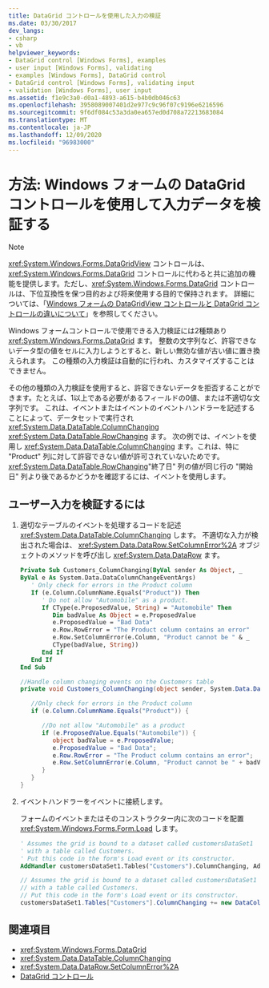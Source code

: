 ```yaml
---
title: DataGrid コントロールを使用した入力の検証
ms.date: 03/30/2017
dev_langs:
- csharp
- vb
helpviewer_keywords:
- DataGrid control [Windows Forms], examples
- user input [Windows Forms], validating
- examples [Windows Forms], DataGrid control
- DataGrid control [Windows Forms], validating input
- validation [Windows Forms], user input
ms.assetid: f1e9c3a0-d0a1-4893-a615-b4b0db046c63
ms.openlocfilehash: 3958089007401d2e977c9c96f07c9196e6216596
ms.sourcegitcommit: 9f6df084c53a3da0ea657ed0d708a72213683084
ms.translationtype: MT
ms.contentlocale: ja-JP
ms.lasthandoff: 12/09/2020
ms.locfileid: "96983000"
---
```

# <a name="how-to-validate-input-with-the-windows-forms-datagrid-control"></a>方法: Windows フォームの DataGrid コントロールを使用して入力データを検証する

> [!NOTE]
> <xref:System.Windows.Forms.DataGridView> コントロールは、<xref:System.Windows.Forms.DataGrid> コントロールに代わると共に追加の機能を提供します。ただし、<xref:System.Windows.Forms.DataGrid> コントロールは、下位互換性を保つ目的および将来使用する目的で保持されます。 詳細については、「[Windows フォームの DataGridView コントロールと DataGrid コントロールの違いについて](differences-between-the-windows-forms-datagridview-and-datagrid-controls.md)」を参照してください。

Windows フォームコントロールで使用できる入力検証には2種類あり <xref:System.Windows.Forms.DataGrid> ます。 整数の文字列など、許容できないデータ型の値をセルに入力しようとすると、新しい無効な値が古い値に置き換えられます。 この種類の入力検証は自動的に行われ、カスタマイズすることはできません。

その他の種類の入力検証を使用すると、許容できないデータを拒否することができます。たとえば、1以上である必要があるフィールドの0値、または不適切な文字列です。 これは、イベントまたはイベントのイベントハンドラーを記述することによって、データセットで実行され <xref:System.Data.DataTable.ColumnChanging> <xref:System.Data.DataTable.RowChanging> ます。 次の例では、イベントを使用し <xref:System.Data.DataTable.ColumnChanging> ます。これは、特に "Product" 列に対して許容できない値が許可されていないためです。 <xref:System.Data.DataTable.RowChanging>"終了日" 列の値が同じ行の "開始日" 列より後であるかどうかを確認するには、イベントを使用します。

## <a name="to-validate-user-input"></a>ユーザー入力を検証するには

1. 適切なテーブルのイベントを処理するコードを記述 <xref:System.Data.DataTable.ColumnChanging> します。 不適切な入力が検出された場合は、 <xref:System.Data.DataRow.SetColumnError%2A> オブジェクトのメソッドを呼び出し <xref:System.Data.DataRow> ます。

    ```vb
    Private Sub Customers_ColumnChanging(ByVal sender As Object, _
    ByVal e As System.Data.DataColumnChangeEventArgs)
       ' Only check for errors in the Product column
       If (e.Column.ColumnName.Equals("Product")) Then
          ' Do not allow "Automobile" as a product.
          If CType(e.ProposedValue, String) = "Automobile" Then
             Dim badValue As Object = e.ProposedValue
             e.ProposedValue = "Bad Data"
             e.Row.RowError = "The Product column contains an error"
             e.Row.SetColumnError(e.Column, "Product cannot be " & _
             CType(badValue, String))
          End If
       End If
    End Sub
    ```

    ```csharp
    //Handle column changing events on the Customers table
    private void Customers_ColumnChanging(object sender, System.Data.DataColumnChangeEventArgs e) {

       //Only check for errors in the Product column
       if (e.Column.ColumnName.Equals("Product")) {

          //Do not allow "Automobile" as a product
          if (e.ProposedValue.Equals("Automobile")) {
             object badValue = e.ProposedValue;
             e.ProposedValue = "Bad Data";
             e.Row.RowError = "The Product column contains an error";
             e.Row.SetColumnError(e.Column, "Product cannot be " + badValue);
          }
       }
    }
    ```

2. イベントハンドラーをイベントに接続します。

    フォームのイベントまたはそのコンストラクター内に次のコードを配置 <xref:System.Windows.Forms.Form.Load> します。

    ```vb
    ' Assumes the grid is bound to a dataset called customersDataSet1
    ' with a table called Customers.
    ' Put this code in the form's Load event or its constructor.
    AddHandler customersDataSet1.Tables("Customers").ColumnChanging, AddressOf Customers_ColumnChanging
    ```

    ```csharp
    // Assumes the grid is bound to a dataset called customersDataSet1
    // with a table called Customers.
    // Put this code in the form's Load event or its constructor.
    customersDataSet1.Tables["Customers"].ColumnChanging += new DataColumnChangeEventHandler(this.Customers_ColumnChanging);
    ```

## <a name="see-also"></a>関連項目

- <xref:System.Windows.Forms.DataGrid>
- <xref:System.Data.DataTable.ColumnChanging>
- <xref:System.Data.DataRow.SetColumnError%2A>
- [DataGrid コントロール](datagrid-control-windows-forms.md)
